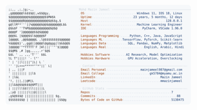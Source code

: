 <picture>
  <source srcset="https://raw.githubusercontent.com/mmazinjameel/mmazinjameel/main/dark_mode.svg?v=1744920681" media="(prefers-color-scheme: dark)">
  <img src="https://raw.githubusercontent.com/mmazinjameel/mmazinjameel/main/light_mode.svg?v=1744920681">
</picture>

